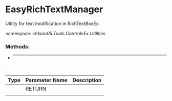 # EasyRichTextManager
Utility for text modification in RichTextBoxEx.

namespace: _chkam05.Tools.ControlsEx.Utilities_

### Methods:

- ****  
.

| Type   | Parameter Name   | Description |
|:-------|:-----------------|:------------|
|  | RETURN           | |
|  | |  |

